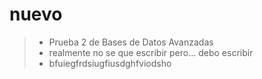 # nuevo
>- Prueba 2 de Bases de Datos Avanzadas
>- realmente no se que escribir pero... debo escribir
>- bfuiegfrdsiugfiusdghfviodsho
